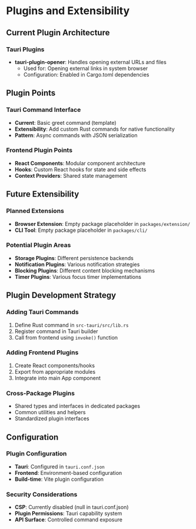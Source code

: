 # Plugins and Extensibility

## Current Plugin Architecture

### Tauri Plugins

- **tauri-plugin-opener**: Handles opening external URLs and files
  - Used for: Opening external links in system browser
  - Configuration: Enabled in Cargo.toml dependencies

## Plugin Points

### Tauri Command Interface

- **Current**: Basic greet command (template)
- **Extensibility**: Add custom Rust commands for native functionality
- **Pattern**: Async commands with JSON serialization

### Frontend Plugin Points

- **React Components**: Modular component architecture
- **Hooks**: Custom React hooks for state and side effects
- **Context Providers**: Shared state management

## Future Extensibility

### Planned Extensions

- **Browser Extension**: Empty package placeholder in `packages/extension/`
- **CLI Tool**: Empty package placeholder in `packages/cli/`

### Potential Plugin Areas

- **Storage Plugins**: Different persistence backends
- **Notification Plugins**: Various notification strategies
- **Blocking Plugins**: Different content blocking mechanisms
- **Timer Plugins**: Various focus timer implementations

## Plugin Development Strategy

### Adding Tauri Commands

1. Define Rust command in `src-tauri/src/lib.rs`
2. Register command in Tauri builder
3. Call from frontend using `invoke()` function

### Adding Frontend Plugins

1. Create React components/hooks
2. Export from appropriate modules
3. Integrate into main App component

### Cross-Package Plugins

- Shared types and interfaces in dedicated packages
- Common utilities and helpers
- Standardized plugin interfaces

## Configuration

### Plugin Configuration

- **Tauri**: Configured in `tauri.conf.json`
- **Frontend**: Environment-based configuration
- **Build-time**: Vite plugin configuration

### Security Considerations

- **CSP**: Currently disabled (null in tauri.conf.json)
- **Plugin Permissions**: Tauri capability system
- **API Surface**: Controlled command exposure
